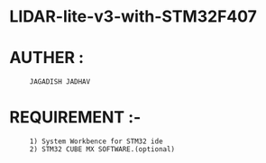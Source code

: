 # LIDAR-lite-v3-with-STM32F407
# AUTHER :
         JAGADISH JADHAV
# REQUIREMENT :-
	     1) System Workbence for STM32 ide
	     2) STM32 CUBE MX SOFTWARE.(optional)
